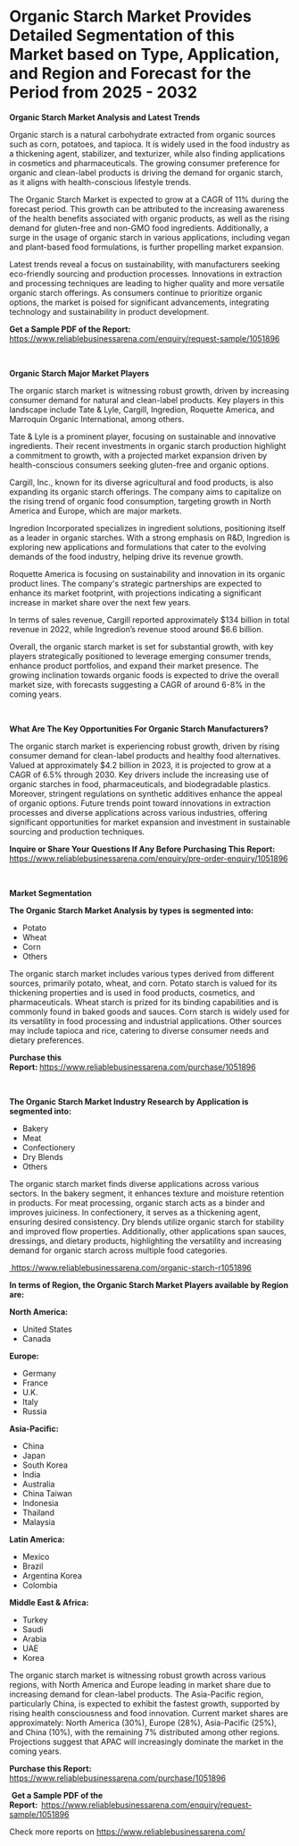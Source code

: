 <p><h1>Organic Starch Market Provides Detailed Segmentation of this Market based on Type, Application, and Region and Forecast for the Period from 2025 - 2032</h1></p><p><strong>Organic Starch Market Analysis and Latest Trends</strong></p>
<p><p>Organic starch is a natural carbohydrate extracted from organic sources such as corn, potatoes, and tapioca. It is widely used in the food industry as a thickening agent, stabilizer, and texturizer, while also finding applications in cosmetics and pharmaceuticals. The growing consumer preference for organic and clean-label products is driving the demand for organic starch, as it aligns with health-conscious lifestyle trends.</p><p>The Organic Starch Market is expected to grow at a CAGR of 11% during the forecast period. This growth can be attributed to the increasing awareness of the health benefits associated with organic products, as well as the rising demand for gluten-free and non-GMO food ingredients. Additionally, a surge in the usage of organic starch in various applications, including vegan and plant-based food formulations, is further propelling market expansion.</p><p>Latest trends reveal a focus on sustainability, with manufacturers seeking eco-friendly sourcing and production processes. Innovations in extraction and processing techniques are leading to higher quality and more versatile organic starch offerings. As consumers continue to prioritize organic options, the market is poised for significant advancements, integrating technology and sustainability in product development.</p></p>
<p><strong>Get a Sample PDF of the Report:&nbsp;</strong> <a href="https://www.reliablebusinessarena.com/enquiry/request-sample/1051896?utm_campaign=3498&utm_medium=2&utm_source=Github&utm_content=ia&utm_term=07042025&utm_id=organic-starch">https://www.reliablebusinessarena.com/enquiry/request-sample/1051896</a></p>
<p>&nbsp;</p>
<p><strong>Organic Starch Major Market Players</strong></p>
<p><p>The organic starch market is witnessing robust growth, driven by increasing consumer demand for natural and clean-label products. Key players in this landscape include Tate & Lyle, Cargill, Ingredion, Roquette America, and Marroquin Organic International, among others.</p><p>Tate & Lyle is a prominent player, focusing on sustainable and innovative ingredients. Their recent investments in organic starch production highlight a commitment to growth, with a projected market expansion driven by health-conscious consumers seeking gluten-free and organic options.</p><p>Cargill, Inc., known for its diverse agricultural and food products, is also expanding its organic starch offerings. The company aims to capitalize on the rising trend of organic food consumption, targeting growth in North America and Europe, which are major markets.</p><p>Ingredion Incorporated specializes in ingredient solutions, positioning itself as a leader in organic starches. With a strong emphasis on R&D, Ingredion is exploring new applications and formulations that cater to the evolving demands of the food industry, helping drive its revenue growth.</p><p>Roquette America is focusing on sustainability and innovation in its organic product lines. The company's strategic partnerships are expected to enhance its market footprint, with projections indicating a significant increase in market share over the next few years.</p><p>In terms of sales revenue, Cargill reported approximately $134 billion in total revenue in 2022, while Ingredion’s revenue stood around $6.6 billion. </p><p>Overall, the organic starch market is set for substantial growth, with key players strategically positioned to leverage emerging consumer trends, enhance product portfolios, and expand their market presence. The growing inclination towards organic foods is expected to drive the overall market size, with forecasts suggesting a CAGR of around 6-8% in the coming years.</p></p>
<p>&nbsp;</p>
<p><strong>What Are The Key Opportunities For Organic Starch Manufacturers?</strong></p>
<p><p>The organic starch market is experiencing robust growth, driven by rising consumer demand for clean-label products and healthy food alternatives. Valued at approximately $4.2 billion in 2023, it is projected to grow at a CAGR of 6.5% through 2030. Key drivers include the increasing use of organic starches in food, pharmaceuticals, and biodegradable plastics. Moreover, stringent regulations on synthetic additives enhance the appeal of organic options. Future trends point toward innovations in extraction processes and diverse applications across various industries, offering significant opportunities for market expansion and investment in sustainable sourcing and production techniques.</p></p>
<p><strong>Inquire or Share Your Questions If Any Before Purchasing This Report:</strong> <a href="https://www.reliablebusinessarena.com/enquiry/pre-order-enquiry/1051896?utm_campaign=3498&utm_medium=2&utm_source=Github&utm_content=ia&utm_term=07042025&utm_id=organic-starch">https://www.reliablebusinessarena.com/enquiry/pre-order-enquiry/1051896</a></p>
<p>&nbsp;</p>
<p><strong>Market Segmentation</strong></p>
<p><strong>The Organic Starch Market Analysis by types is segmented into:</strong></p>
<p><ul><li>Potato</li><li>Wheat</li><li>Corn</li><li>Others</li></ul></p>
<p><p>The organic starch market includes various types derived from different sources, primarily potato, wheat, and corn. Potato starch is valued for its thickening properties and is used in food products, cosmetics, and pharmaceuticals. Wheat starch is prized for its binding capabilities and is commonly found in baked goods and sauces. Corn starch is widely used for its versatility in food processing and industrial applications. Other sources may include tapioca and rice, catering to diverse consumer needs and dietary preferences.</p></p>
<p><strong>Purchase this Report:&nbsp;</strong><a href="https://www.reliablebusinessarena.com/purchase/1051896?utm_campaign=3498&utm_medium=2&utm_source=Github&utm_content=ia&utm_term=07042025&utm_id=organic-starch">https://www.reliablebusinessarena.com/purchase/1051896</a></p>
<p>&nbsp;</p>
<p><strong>The Organic Starch Market Industry Research by Application is segmented into:</strong></p>
<p><ul><li>Bakery</li><li>Meat</li><li>Confectionery</li><li>Dry Blends</li><li>Others</li></ul></p>
<p><p>The organic starch market finds diverse applications across various sectors. In the bakery segment, it enhances texture and moisture retention in products. For meat processing, organic starch acts as a binder and improves juiciness. In confectionery, it serves as a thickening agent, ensuring desired consistency. Dry blends utilize organic starch for stability and improved flow properties. Additionally, other applications span sauces, dressings, and dietary products, highlighting the versatility and increasing demand for organic starch across multiple food categories.</p></p>
<p><a href="https://www.reliablebusinessarena.com/organic-starch-r1051896?utm_campaign=3498&utm_medium=2&utm_source=Github&utm_content=ia&utm_term=07042025&utm_id=organic-starch">&nbsp;https://www.reliablebusinessarena.com/organic-starch-r1051896</a></p>
<p><strong>In terms of Region, the Organic Starch Market Players available by Region are:</strong></p>
<p>
    <p> <strong> North America: </strong>
        <ul>
            <li>United States</li>
            <li>Canada</li>
        </ul>
        </p> 
    <p> <strong> Europe: </strong>
        <ul>
            <li>Germany</li>
            <li>France</li>
            <li>U.K.</li>
            <li>Italy</li>
            <li>Russia</li>
        </ul>
        </p> 
    <p> <strong> Asia-Pacific: </strong>
        <ul>
            <li>China</li>
            <li>Japan</li>
            <li>South Korea</li>
            <li>India</li>
            <li>Australia</li>
            <li>China Taiwan</li>
            <li>Indonesia</li>
            <li>Thailand</li>
            <li>Malaysia</li>
        </ul>
        </p> 
    <p> <strong> Latin America: </strong>
        <ul>
            <li>Mexico</li>
            <li>Brazil</li>
            <li>Argentina Korea</li>
            <li>Colombia</li>
        </ul>
        </p> 
    <p> <strong> Middle East & Africa: </strong>
        <ul>
            <li>Turkey</li>
            <li>Saudi</li>
            <li>Arabia</li>
            <li>UAE</li>
            <li>Korea</li>
        </ul>
    </p>
    </p>
<p><p>The organic starch market is witnessing robust growth across various regions, with North America and Europe leading in market share due to increasing demand for clean-label products. The Asia-Pacific region, particularly China, is expected to exhibit the fastest growth, supported by rising health consciousness and food innovation. Current market shares are approximately: North America (30%), Europe (28%), Asia-Pacific (25%), and China (10%), with the remaining 7% distributed among other regions. Projections suggest that APAC will increasingly dominate the market in the coming years.</p></p>
<p><strong>Purchase this Report: </strong><a href="https://www.reliablebusinessarena.com/purchase/1051896?utm_campaign=3498&utm_medium=2&utm_source=Github&utm_content=ia&utm_term=07042025&utm_id=organic-starch">https://www.reliablebusinessarena.com/purchase/1051896</a></p>
<p>&nbsp;<strong>Get a Sample PDF of the Report:&nbsp;&nbsp;</strong><a href="https://www.reliablebusinessarena.com/enquiry/request-sample/1051896?utm_campaign=3498&utm_medium=2&utm_source=Github&utm_content=ia&utm_term=07042025&utm_id=organic-starch">https://www.reliablebusinessarena.com/enquiry/request-sample/1051896</a></p>
<p><strong></strong></p>
<p>Check more reports on <a href="https://www.reliablebusinessarena.com/?utm_campaign=3498&utm_medium=2&utm_source=Github&utm_content=ia&utm_term=07042025&utm_id=organic-starch">https://www.reliablebusinessarena.com/</a></p>